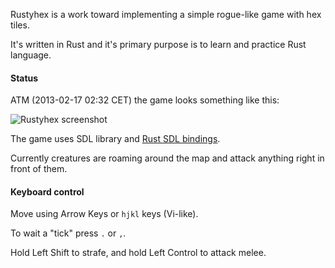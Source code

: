 Rustyhex is a work toward implementing a simple rogue-like game with hex tiles.

It's written in Rust and it's primary purpose is to learn and practice Rust language.

#### Status

ATM (2013-02-17 02:32 CET) the game looks something like this:

![Rustyhex screenshot](http://i.imgur.com/C1EzHzU.png)

The game uses SDL library and [Rust SDL bindings][rust-sdl].

[rust-sdl]: https://github.com/brson/rust-sdl

Currently creatures are roaming around the map and attack anything right in front of them.

#### Keyboard control

Move using Arrow Keys or `hjkl` keys (Vi-like).

To wait a "tick" press `.` or `,`.

Hold Left Shift to strafe, and hold Left Control to attack melee.
